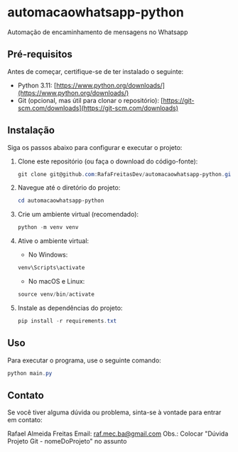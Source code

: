 # automacaowhatsapp-python
Automação de encaminhamento de mensagens no Whatsapp

## Pré-requisitos

Antes de começar, certifique-se de ter instalado o seguinte:

- Python 3.11: [https://www.python.org/downloads/](https://www.python.org/downloads/)
- Git (opcional, mas útil para clonar o repositório): [https://git-scm.com/downloads](https://git-scm.com/downloads)

## Instalação

Siga os passos abaixo para configurar e executar o projeto:

1. Clone este repositório (ou faça o download do código-fonte):

    ```powershell
    git clone git@github.com:RafaFreitasDev/automacaowhatsapp-python.git
    ```

2. Navegue até o diretório do projeto:

    ```powershell
    cd automacaowhatsapp-python
    ```

3. Crie um ambiente virtual (recomendado):

    ```powershell
    python -m venv venv
    ```

4. Ative o ambiente virtual:

    - No Windows:

    ```powershell
    venv\Scripts\activate
    ```

    - No macOS e Linux:

    ```powershell
    source venv/bin/activate
    ```

5. Instale as dependências do projeto:

    ```powershell
    pip install -r requirements.txt
    ```

## Uso

Para executar o programa, use o seguinte comando:

```powershell
python main.py
```

## Contato

Se você tiver alguma dúvida ou problema, sinta-se à vontade para entrar em contato:

Rafael Almeida Freitas
Email: raf.mec.ba@gmail.com
Obs.: Colocar "Dúvida Projeto Git - nomeDoProjeto" no assunto

